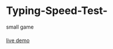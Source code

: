 # Typing-Speed-Test-
small game
####
[live demo](https://hicham-belhoucin.github.io/Typing-Speed-Test-/index.html)
